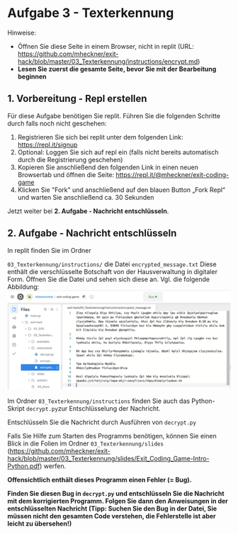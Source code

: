 # Aufgabe 3 - Texterkennung

Hinweise:

* Öffnen Sie diese Seite in einem Browser, nicht in replit (URL: https://github.com/mheckner/exit-hack/blob/master/03_Texterkennung/instructions/encrypt.md)
* **Lesen Sie zuerst die gesamte Seite, bevor Sie mit der Bearbeitung beginnen**

## 1. Vorbereitung - Repl erstellen
Für diese Aufgabe benötigen Sie replit. Führen Sie die folgenden Schritte durch falls noch nicht geschehen:

1. Registrieren Sie sich bei replit unter dem folgenden Link: https://repl.it/signup
2. Optional: Loggen Sie sich auf repl ein (falls nicht bereits automatisch durch die Registrierung geschehen)
3. Kopieren Sie anschließend den folgenden Link in einen neuen Browsertab und öffnen die Seite: https://repl.it/@mheckner/exit-coding-game
4. Klicken Sie "Fork" und anschließend auf den blauen Button „Fork Repl“ und warten Sie anschließend ca. 30 Sekunden

Jetzt weiter bei **2. Aufgabe - Nachricht entschlüsseln**.

## 2. Aufgabe - Nachricht entschlüsseln

In replit finden Sie im Ordner

`03_Texterkennung/instructions/` die Datei `encrypted_message.txt`
Diese enthält die verschlüsselte Botschaft von der Hausverwaltung in digitaler Form.
Öffnen Sie die Datei und sehen sich diese an. Vgl. die folgende Abbildung:
![](../../img/encrypted_message_repl.png?raw=true)

Im Ordner `03_Texterkennung/instructions` finden Sie auch das Python-Skript `decrypt.py`zur Entschlüsselung der Nachricht.

Entschlüsseln Sie die Nachricht durch Ausführen
von `decrypt.py`

Falls Sie Hilfe zum Starten des Programms benötigen, können Sie einen Blick in die Folien im Ordner `03_Texterkennung/slides` (https://github.com/mheckner/exit-hack/blob/master/03_Texterkennung/slides/Exit_Coding_Game-Intro-Python.pdf) werfen.

**Offensichtlich enthält dieses Programm einen Fehler (= Bug).**

**Finden Sie diesen Bug in `decrypt.py` und entschlüsseln Sie die Nachricht mit dem korrigierten
Programm. Folgen Sie dann den Anweisungen in der entschlüsselten Nachricht (Tipp: Suchen Sie den Bug in der Datei, Sie müssen nicht den gesamten Code verstehen, die Fehlerstelle ist aber leicht zu übersehen!)**
